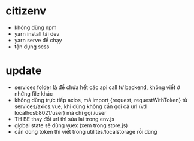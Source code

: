 # citizenv
- không dùng npm
- yarn install tải dev
- yarn serve để chạy
- tận dụng scss
# update
- services folder là để chứa hết các api call từ backend, không viết ở những file khác
- không dùng trực tiếp axios, mà import {request, requestWithToken} từ services/axios.vue, khi dùng không cần gọi cả url (vd localhost:8021/user) mà chỉ gọi /user
- TH BE thay đổi url thì sửa lại trong env.js
- global state sẽ dùng vuex (xem trong store.js)
- cần dùng token thì viết trong utilites/localstorage rồi dùng